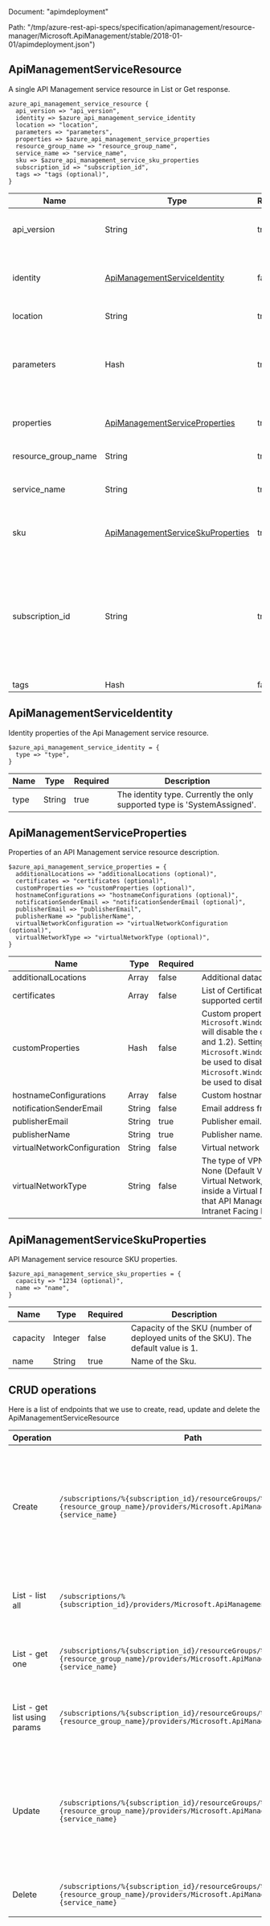 Document: "apimdeployment"


Path: "/tmp/azure-rest-api-specs/specification/apimanagement/resource-manager/Microsoft.ApiManagement/stable/2018-01-01/apimdeployment.json")

## ApiManagementServiceResource

A single API Management service resource in List or Get response.

```puppet
azure_api_management_service_resource {
  api_version => "api_version",
  identity => $azure_api_management_service_identity
  location => "location",
  parameters => "parameters",
  properties => $azure_api_management_service_properties
  resource_group_name => "resource_group_name",
  service_name => "service_name",
  sku => $azure_api_management_service_sku_properties
  subscription_id => "subscription_id",
  tags => "tags (optional)",
}
```

| Name        | Type           | Required       | Description       |
| ------------- | ------------- | ------------- | ------------- |
|api_version | String | true | Version of the API to be used with the client request. |
|identity | [ApiManagementServiceIdentity](#apimanagementserviceidentity) | false | Managed service identity of the Api Management service. |
|location | String | true | Resource location. |
|parameters | Hash | true | Parameters supplied to the CreateOrUpdate API Management service operation. |
|properties | [ApiManagementServiceProperties](#apimanagementserviceproperties) | true | Properties of the API Management service. |
|resource_group_name | String | true | The name of the resource group. |
|service_name | String | true | The name of the API Management service. |
|sku | [ApiManagementServiceSkuProperties](#apimanagementserviceskuproperties) | true | SKU properties of the API Management service. |
|subscription_id | String | true | Subscription credentials which uniquely identify Microsoft Azure subscription. The subscription ID forms part of the URI for every service call. |
|tags | Hash | false | Resource tags. |
        
## ApiManagementServiceIdentity

Identity properties of the Api Management service resource.

```puppet
$azure_api_management_service_identity = {
  type => "type",
}
```

| Name        | Type           | Required       | Description       |
| ------------- | ------------- | ------------- | ------------- |
|type | String | true | The identity type. Currently the only supported type is 'SystemAssigned'. |
        
## ApiManagementServiceProperties

Properties of an API Management service resource description.

```puppet
$azure_api_management_service_properties = {
  additionalLocations => "additionalLocations (optional)",
  certificates => "certificates (optional)",
  customProperties => "customProperties (optional)",
  hostnameConfigurations => "hostnameConfigurations (optional)",
  notificationSenderEmail => "notificationSenderEmail (optional)",
  publisherEmail => "publisherEmail",
  publisherName => "publisherName",
  virtualNetworkConfiguration => "virtualNetworkConfiguration (optional)",
  virtualNetworkType => "virtualNetworkType (optional)",
}
```

| Name        | Type           | Required       | Description       |
| ------------- | ------------- | ------------- | ------------- |
|additionalLocations | Array | false | Additional datacenter locations of the API Management service. |
|certificates | Array | false | List of Certificates that need to be installed in the API Management service. Max supported certificates that can be installed is 10. |
|customProperties | Hash | false | Custom properties of the API Management service. Setting `Microsoft.WindowsAzure.ApiManagement.Gateway.Security.Ciphers.TripleDes168` will disable the cipher TLS_RSA_WITH_3DES_EDE_CBC_SHA for all TLS(1.0, 1.1 and 1.2). Setting `Microsoft.WindowsAzure.ApiManagement.Gateway.Security.Protocols.Tls11` can be used to disable just TLS 1.1 and setting `Microsoft.WindowsAzure.ApiManagement.Gateway.Security.Protocols.Tls10` can be used to disable TLS 1.0 on an API Management service. |
|hostnameConfigurations | Array | false | Custom hostname configuration of the API Management service. |
|notificationSenderEmail | String | false | Email address from which the notification will be sent. |
|publisherEmail | String | true | Publisher email. |
|publisherName | String | true | Publisher name. |
|virtualNetworkConfiguration | String | false | Virtual network configuration of the API Management service. |
|virtualNetworkType | String | false | The type of VPN in which API Management service needs to be configured in. None (Default Value) means the API Management service is not part of any Virtual Network, External means the API Management deployment is set up inside a Virtual Network having an Internet Facing Endpoint, and Internal means that API Management deployment is setup inside a Virtual Network having an Intranet Facing Endpoint only. |
        
## ApiManagementServiceSkuProperties

API Management service resource SKU properties.

```puppet
$azure_api_management_service_sku_properties = {
  capacity => "1234 (optional)",
  name => "name",
}
```

| Name        | Type           | Required       | Description       |
| ------------- | ------------- | ------------- | ------------- |
|capacity | Integer | false | Capacity of the SKU (number of deployed units of the SKU). The default value is 1. |
|name | String | true | Name of the Sku. |



## CRUD operations

Here is a list of endpoints that we use to create, read, update and delete the ApiManagementServiceResource

| Operation | Path | Verb | Description | OperationID |
| ------------- | ------------- | ------------- | ------------- | ------------- |
|Create|`/subscriptions/%{subscription_id}/resourceGroups/%{resource_group_name}/providers/Microsoft.ApiManagement/service/%{service_name}`|Put|Creates or updates an API Management service. This is long running operation and could take several minutes to complete.|ApiManagementService_CreateOrUpdate|
|List - list all|`/subscriptions/%{subscription_id}/providers/Microsoft.ApiManagement/service`|Get|Lists all API Management services within an Azure subscription.|ApiManagementService_List|
|List - get one|`/subscriptions/%{subscription_id}/resourceGroups/%{resource_group_name}/providers/Microsoft.ApiManagement/service/%{service_name}`|Get|Gets an API Management service resource description.|ApiManagementService_Get|
|List - get list using params|`/subscriptions/%{subscription_id}/resourceGroups/%{resource_group_name}/providers/Microsoft.ApiManagement/service`|Get|List all API Management services within a resource group.|ApiManagementService_ListByResourceGroup|
|Update|`/subscriptions/%{subscription_id}/resourceGroups/%{resource_group_name}/providers/Microsoft.ApiManagement/service/%{service_name}`|Put|Creates or updates an API Management service. This is long running operation and could take several minutes to complete.|ApiManagementService_CreateOrUpdate|
|Delete|`/subscriptions/%{subscription_id}/resourceGroups/%{resource_group_name}/providers/Microsoft.ApiManagement/service/%{service_name}`|Delete|Deletes an existing API Management service.|ApiManagementService_Delete|
